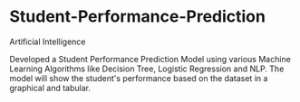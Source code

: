 # Student-Performance-Prediction
Artificial Intelligence

Developed a Student Performance Prediction Model using various Machine Learning Algorithms like Decision Tree, Logistic Regression and NLP. The model will show the student's performance based on the dataset in a graphical and tabular.
